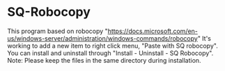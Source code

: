 # SQ-Robocopy
This program based on robocopy "https://docs.microsoft.com/en-us/windows-server/administration/windows-commands/robocopy"
It's working to add a new item to right click menu, "Paste with SQ robocopy".
You can install and uninstall through "Install - Uninstall - SQ Robocopy".
Note:
  Please keep the files in the same directory during installation.
